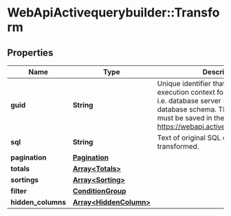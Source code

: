 # WebApiActivequerybuilder::Transform

## Properties
Name | Type | Description | Notes
------------ | ------------- | ------------- | -------------
**guid** | **String** | Unique identifier that defines SQL execution context for the given query, i.e. database server (SQL syntax rules),  database schema. The context itself must be saved in the user account on https://webapi.activequerybuilder.com/. | [optional] 
**sql** | **String** | Text of original SQL query to be transformed. | [optional] 
**pagination** | [**Pagination**](Pagination.md) |  | [optional] 
**totals** | [**Array&lt;Totals&gt;**](Totals.md) |  | [optional] 
**sortings** | [**Array&lt;Sorting&gt;**](Sorting.md) |  | [optional] 
**filter** | [**ConditionGroup**](ConditionGroup.md) |  | [optional] 
**hidden_columns** | [**Array&lt;HiddenColumn&gt;**](HiddenColumn.md) |  | [optional] 


